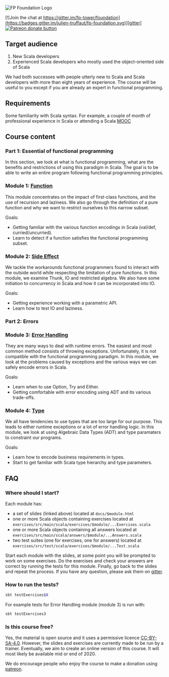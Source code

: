 ![FP Foundation Logo](logo/Foundation.png)<br>

[![Join the chat at https://gitter.im/fp-tower/foundation](https://badges.gitter.im/julien-truffaut/fp-foundation.svg)][gitter]
<span class="badge-patreon"><a href="https://www.patreon.com/bePatron?u=10482033" title="Donate to this project using Patreon"><img src="https://img.shields.io/badge/patreon-donate-yellow.svg" alt="Patreon donate button" /></a></span>

## Target audience

1. New Scala developers 
2. Experienced Scala developers who mostly used the object-oriented side of Scala

We had both successes with people utterly new to Scala and Scala developers with more 
than eight years of experience. The course will be useful to you except if you are already 
an expert in functional programming.

## Requirements

Some familiarity with Scala syntax. For example, a couple of month of professional experience 
in Scala or attending a Scala [MOOC](https://www.coursera.org/learn/progfun1)

## Course content

### Part 1: Essential of functional programming

In this section, we look at what is functional programming, what are the benefits and restrictions of 
using this paradigm in Scala. The goal is to be able to write an entire program following functional 
programming principles.

### Module 1: [Function](https://fp-tower.github.io/foundation/1-Function.html#1)

This module concentrates on the impact of first-class functions, and the use of recursion and laziness. 
We also go through the definition of a pure function and why we want to restrict ourselves to this
narrow subset.

Goals:
* Getting familiar with the various function encodings in Scala (val/def, curried/uncurried).
* Learn to detect if a function satisfies the functional programming subset.

### Module 2: [Side Effect](https://fp-tower.github.io/foundation/2-SideEffect.html#1)

We tackle the workarounds functional programmers found to interact with the outside world while respecting
the limitation of pure functions. In this module, we examine Thunk, IO and restricted algebra. 
We also have some initiation to concurrency in Scala and how it can be incorporated into IO.

Goals:
* Getting experience working with a parametric API.
* Learn how to test IO and laziness.

### Part 2: Errors

### Module 3: [Error Handling](https://fp-tower.github.io/foundation/3-ErrorHandling.html#1)

They are many ways to deal with runtime errors. The easiest and most common method consists of throwing
exceptions. Unfortunately, it is not compatible with the functional programming paradigm.
In this module, we look at the problems caused by exceptions and the various ways we can safely encode
errors in Scala.

Goals:
* Learn when to use Option, Try and Either.
* Getting comfortable with error encoding using ADT and its various trade-offs.

### Module 4: [Type](https://fp-tower.github.io/foundation/4-Type.html#1)

We all have tendencies to use types that are too large for our purpose. This leads to either runtime 
exceptions or a lot of error handling logic. In this module, we look at using Algebraic Data Types (ADT) and
type paramaters to constraint our programs.

Goals:
* Learn how to encode business requirements in types.
* Start to get familiar with Scala type hierarchy and type parameters.


## FAQ

### Where should I start?

Each module has:
* a set of slides (linked above) located at `docs/$module.html`
* one or more Scala objects containing exercises located at `exercises/src/main/scala/exercises/$module/...Exercises.scala`
* one or more Scala objects containing all answers located at `exercises/src/main/scala/answers/$module/...Answers.scala`
* two test suites (one for exercises, one for answers) located at `exercises/src/test/scala/exercises/$module/...Test.scala`

Start each module with the slides, at some point you will be prompted to work on some exercises. 
Do the exercises and check your answers are correct by running the tests for this module.
Finally, go back to the slides and repeat the process. If you have any question, please ask them on [gitter][gitter].

### How to run the tests?

```bash
sbt testExercises$X
```

For example tests for Error Handling module (module 3) is run with:

```bash
sbt testExercises3
```

### Is this course free?

Yes, the material is open source and it uses a permissive licence [CC-BY-SA-4.0][licence].
However, the slides and exercises are currently made to be run by a trainer. Eventually, we aim to create an online 
version of this course. It will most likely be available mid or end of 2020.

We do encourage people who enjoy the course to make a donation using [patreon][patreon].

[gitter]: https://gitter.im/fp-tower/foundation?utm_source=badge&utm_medium=badge&utm_campaign=pr-badge&utm_content=badge
[licence]: https://creativecommons.org/licenses/by-sa/4.0/legalcode
[patreon]: https://www.patreon.com/bePatron?u=10482033